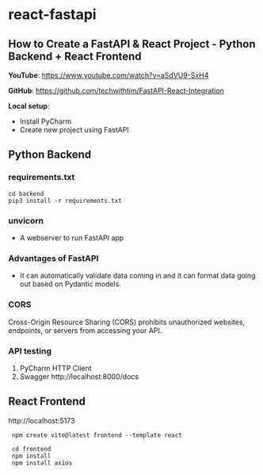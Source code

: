 # react-fastapi

## How to Create a FastAPI & React Project - Python Backend + React Frontend

**YouTube**: https://www.youtube.com/watch?v=aSdVU9-SxH4

**GitHub**: https://github.com/techwithtim/FastAPI-React-Integration

**Local setup**:
- Install PyCharm
- Create new project using FastAPI

## Python Backend

### requirements.txt
```shell
cd backend
pip3 install -r requirements.txt
```
### unvicorn
- A webserver to run FastAPI app

### Advantages of FastAPI
- It can automatically validate data coming in and it can format data going out based on Pydantic models.

### CORS
Cross-Origin Resource Sharing (CORS) prohibits unauthorized websites, endpoints, or servers from accessing your API.

### API testing

1. PyCharm HTTP Client
2. Swagger http://localhost:8000/docs

## React Frontend

http://localhost:5173

```shell
 npm create vite@latest frontend --template react
 
 cd frontend
 npm install
 npm install axios
```
